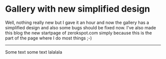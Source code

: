 # Gallery with new simplified design

<p>Well, nothing really new but I gave it an hour and now the gallery has a simplified design and also some bugs should be fixed now. I've also made this blog the new startpage of zerokspot.com simply because this is the part of the page where I do most things ;-) </p>

-------------------------------

 Some text some text lalalala